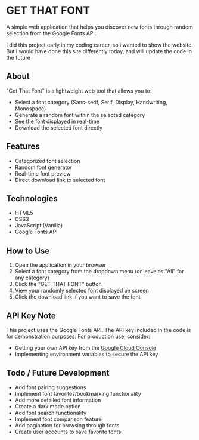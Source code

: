# GET THAT FONT

A simple web application that helps you discover new fonts through random selection from the Google Fonts API.

I did this project early in my coding career, so i wanted to show the website. But I would have done this site differently today, 
and will update the code in the future

## About

"Get That Font" is a lightweight web tool that allows you to:
- Select a font category (Sans-serif, Serif, Display, Handwriting, Monospace)
- Generate a random font within the selected category
- See the font displayed in real-time
- Download the selected font directly

## Features

- Categorized font selection
- Random font generator
- Real-time font preview
- Direct download link to selected font

## Technologies

- HTML5
- CSS3
- JavaScript (Vanilla)
- Google Fonts API

## How to Use

1. Open the application in your browser
2. Select a font category from the dropdown menu (or leave as "All" for any category)
3. Click the "GET THAT FONT" button
4. View your randomly selected font displayed on screen
5. Click the download link if you want to save the font

## API Key Note

This project uses the Google Fonts API. The API key included in the code is for demonstration purposes. For production use, consider:
- Getting your own API key from the [Google Cloud Console](https://console.cloud.google.com/)
- Implementing environment variables to secure the API key

## Todo / Future Development

- Add font pairing suggestions
- Implement font favorites/bookmarking functionality
- Add more detailed font information
- Create a dark mode option
- Add font search functionality
- Implement font comparison feature
- Add pagination for browsing through fonts
- Create user accounts to save favorite fonts
